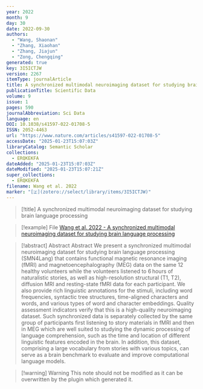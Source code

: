 ```yaml
---
year: 2022
month: 9
day: 30
date: 2022-09-30
authors:
  - "Wang, Shaonan"
  - "Zhang, Xiaohan"
  - "Zhang, Jiajun"
  - "Zong, Chengqing"
generated: true
key: 3I5ICTJW
version: 2267
itemType: journalArticle
title: A synchronized multimodal neuroimaging dataset for studying brain language processing
publicationTitle: Scientific Data
volume: 9
issue: 1
pages: 590
journalAbbreviation: Sci Data
language: en
DOI: 10.1038/s41597-022-01708-5
ISSN: 2052-4463
url: "https://www.nature.com/articles/s41597-022-01708-5"
accessDate: "2025-01-23T15:07:03Z"
libraryCatalog: Semantic Scholar
collections:
  - ERQKEKFA
dateAdded: "2025-01-23T15:07:03Z"
dateModified: "2025-01-23T15:07:21Z"
super_collections:
  - ERQKEKFA
filename: Wang et al. 2022
marker: "[🇿](zotero://select/library/items/3I5ICTJW)"
---
```


> [!title] A synchronized multimodal neuroimaging dataset for studying brain language processing

> [!example] File
> [Wang et al. 2022 - A synchronized multimodal neuroimaging dataset for studying brain language processing](/Papers/PDFs/Wang%20et%20al.%202022%20-%20A%20synchronized%20multimodal%20neuroimaging%20dataset%20for%20studying%20brain%20language%20processing.pdf)

> [!abstract] Abstract
> Abstract
>             We present a synchronized multimodal neuroimaging dataset for studying brain language processing (SMN4Lang) that contains functional magnetic resonance imaging (fMRI) and magnetoencephalography (MEG) data on the same 12 healthy volunteers while the volunteers listened to 6 hours of naturalistic stories, as well as high-resolution structural (T1, T2), diffusion MRI and resting-state fMRI data for each participant. We also provide rich linguistic annotations for the stimuli, including word frequencies, syntactic tree structures, time-aligned characters and words, and various types of word and character embeddings. Quality assessment indicators verify that this is a high-quality neuroimaging dataset. Such synchronized data is separately collected by the same group of participants first listening to story materials in fMRI and then in MEG which are well suited to studying the dynamic processing of language comprehension, such as the time and location of different linguistic features encoded in the brain. In addition, this dataset, comprising a large vocabulary from stories with various topics, can serve as a brain benchmark to evaluate and improve computational language models.

>[!warning] Warning
> This note should not be modified as it can be overwritten by the plugin which generated it.

